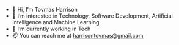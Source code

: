 - 👋 Hi, I’m Tovmas Harrison
- 👀 I’m interested in Technology, Software Development, Artificial Intelligence and Machine Learning
- 🌱 I’m currently working in Tech
- 📫 You can reach me at harrisontovmas@gmail.com
<!---
tovmasharrison/tovmasharrison is a ✨ special ✨ repository because its `README.md` (this file) appears on your GitHub profile.
You can click the Preview link to take a look at your changes.
--->

